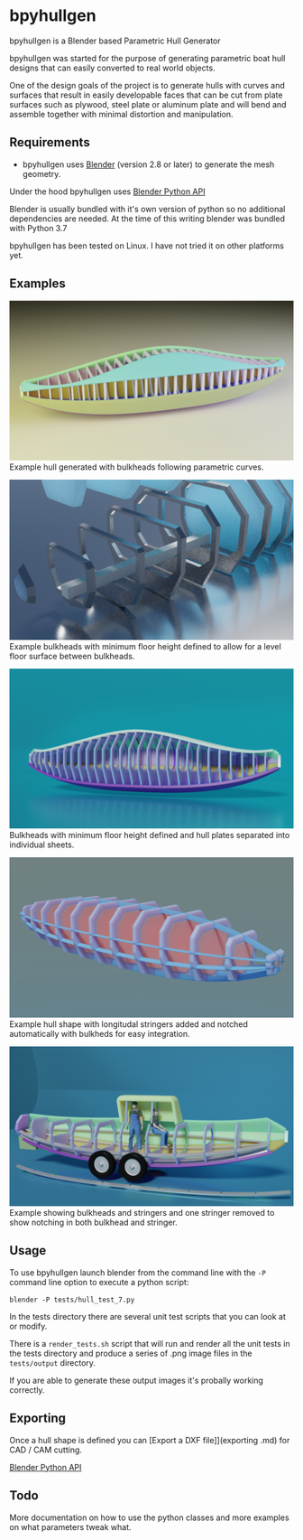 # bpyhullgen
bpyhullgen is a Blender based Parametric Hull Generator

bpyhullgen was started for the purpose of generating parametric boat hull designs that can easily converted to real world objects. 

One of the design goals of the project is to generate hulls with curves and surfaces that result in easily developable faces that can be cut from plate surfaces such as plywood, steel plate or aluminum plate and will bend and assemble together with minimal distortion and manipulation. 


## Requirements
- bpyhullgen uses [Blender](https://www.blender.org/) (version 2.8 or later) to generate the mesh geometry.

Under the hood bpyhullgen uses [Blender Python API](https://docs.blender.org/api/current/index.html) 

Blender is usually bundled with it's own version of python so no additional dependencies are needed. At the time of this writing blender was bundled with Python 3.7

bpyhullgen has been tested on Linux. I have not tried it on other platforms yet. 

## Examples

![](images/2019_10_13_v07.png)
Example hull generated with bulkheads following parametric curves.

![](images/2019_09_20_v01.png)
Example bulkheads with minimum floor height defined to allow for a level floor surface between bulkheads.

![](images/2019_10_15_v03.png)
Bulkheads with minimum floor height defined and hull plates separated into individual sheets.

![](images/2019_09_19_v06.png)
Example hull shape with longitudal stringers added and notched automatically with bulkheds for easy integration.

![](images/2019_10_15_v05.png)
Example showing bulkheads and stringers and one stringer removed to show notching in both bulkhead and stringer.


## Usage
To use bpyhullgen launch blender from the command line with the `-P` command line option to execute a python script:

```
blender -P tests/hull_test_7.py
```

In the tests directory there are several unit test scripts that you can look at or modify.

There is a `render_tests.sh` script that will run and render all the unit tests in the tests directory and produce a series of .png image files in the `tests/output` directory. 

If you are able to generate these output images it's probally working correctly.

## Exporting
Once a hull shape is defined you can [Export a DXF file]](exporting .md) for CAD / CAM cutting. 

[Blender Python API](https://docs.blender.org/api/current/index.html) 

## Todo
More documentation on how to use the python classes and more examples on what parameters tweak what. 
